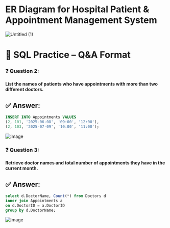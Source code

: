 # ER Diagram for Hospital Patient & Appointment Management System

![Untitled (1)](https://github.com/user-attachments/assets/b8f3542d-e6a7-44cc-b371-eee6735353dd)


# 🧠 SQL Practice – Q&A Format

### ❓ Question 2:

**List the names of patients who have appointments with more than two different doctors.**


## ✅ Answer:

```sql
INSERT INTO Appointments VALUES
(2, 101, '2025-06-08', '09:00', '12:00'),
(2, 103, '2025-07-09', '10:00', '11:00');
```

![image](https://github.com/user-attachments/assets/bc5afef8-290b-4942-af66-4914e4059cc4)

### ❓ Question 3:

**Retrieve doctor names and total number of appointments they have in the current month.**


## ✅ Answer:

```sql
select d.DoctorName, Count(*) from Doctors d 
inner join Appointments a
on d.DoctorID = a.DoctorID
group by d.DoctorName;
```
![image](https://github.com/user-attachments/assets/ecad32cc-e060-4f73-abc7-bc0df7e95ef8)
